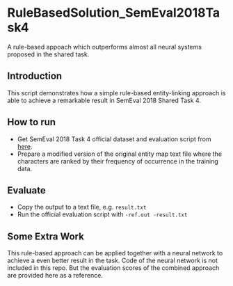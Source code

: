 # RuleBasedSolution_SemEval2018Task4
A rule-based appoach which outperforms almost all neural systems proposed in the shared task.

## Introduction
This script demonstrates how a simple rule-based entity-linking approach is able to achieve a remarkable result in SemEval 2018 Shared Task 4.

## How to run
* Get SemEval 2018 Task 4 official dataset and evaluation script from [here](https://github.com/emorynlp/semeval-2018-task4).
* Prepare a modified version of the original entity map text file where the characters are ranked by their frequency of occurrence in the training data.

## Evaluate
* Copy the output to a text file, e.g. `result.txt`
* Run the official evaluation script with `-ref.out -result.txt`

## Some Extra Work
This rule-based approach can be applied together with a neural network to achieve a even better result in the task. Code of the neural network is not included in this repo. But the evaluation scores of the combined approach are provided here as a reference.
